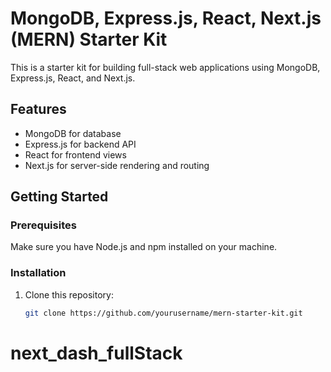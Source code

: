 # MongoDB, Express.js, React, Next.js (MERN) Starter Kit

This is a starter kit for building full-stack web applications using MongoDB, Express.js, React, and Next.js.

## Features

- MongoDB for database
- Express.js for backend API
- React for frontend views
- Next.js for server-side rendering and routing

## Getting Started

### Prerequisites

Make sure you have Node.js and npm installed on your machine.

### Installation

1. Clone this repository:

   ```bash
   git clone https://github.com/yourusername/mern-starter-kit.git
# next_dash_fullStack
